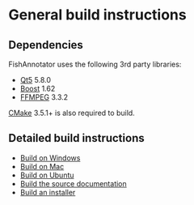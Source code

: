 General build instructions
==========================

Dependencies
------------

FishAnnotator uses the following 3rd party libraries:

* [Qt5][Qt5] 5.8.0
* [Boost][Boost] 1.62
* [FFMPEG][FFMPEG] 3.3.2

[CMake][CMake] 3.5.1+ is also required to build.

Detailed build instructions
---------------------------

* [Build on Windows](doc/build_windows.md)
* [Build on Mac](doc/build_mac.md)
* [Build on Ubuntu](doc/build_ubuntu.md)
* [Build the source documentation](doc/build_docs.md)
* [Build an installer](doc/build_installer.md)

[Qt5]: https://www.qt.io/developers/
[Boost]: http://www.boost.org
[FFMPEG]: http://ffmpeg.org/
[CMake]: https://cmake.org/

